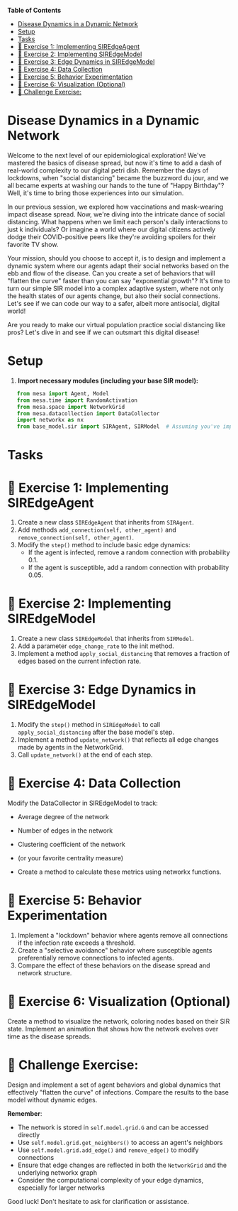 <!-- markdown-toc start - Don't edit this section. Run M-x markdown-toc-refresh-toc -->
**Table of Contents**

- [Disease Dynamics in a Dynamic Network ](#disease-dynamics-in-a-dynamic-network)
- [Setup](#setup)
- [Tasks](#tasks)
- [:memo: Exercise 1: Implementing SIREdgeAgent](#memo-exercise-1-implementing-siredgeagent)
- [:memo: Exercise 2: Implementing SIREdgeModel](#memo-exercise-2-implementing-siredgemodel)
- [:memo: Exercise 3: Edge Dynamics in SIREdgeModel](#memo-exercise-3-edge-dynamics-in-siredgemodel)
- [:memo: Exercise 4: Data Collection](#memo-exercise-4-data-collection)
- [:memo: Exercise 5: Behavior Experimentation](#memo-exercise-5-behavior-experimentation)
- [:memo: Exercise 6: Visualization (Optional)](#memo-exercise-6-visualization-optional)
- [:memo: Challenge Exercise:](#memo-challenge-exercise)

<!-- markdown-toc end -->


# Disease Dynamics in a Dynamic Network 
Welcome   to  the   next   level   of  our   epidemiological
exploration! We've  mastered the  basics of  disease spread,
but now it's time to add  a dash of real-world complexity to
our digital petri dish. Remember the days of lockdowns, when
"social distancing" became the buzzword  du jour, and we all
became experts  at washing our  hands to the tune  of "Happy
Birthday"? Well,  it's time to bring  those experiences into
our simulation.

In our  previous session,  we explored how  vaccinations and
mask-wearing impact  disease spread. Now, we're  diving into
the intricate dance of  social distancing. What happens when
we  limit  each  person's   daily  interactions  to  just  k
individuals? Or  imagine a world where  our digital citizens
actively  dodge  their  COVID-positive  peers  like  they're
avoiding spoilers for their favorite TV show.

Your mission, should  you choose to accept it,  is to design
and implement a dynamic system  where our agents adapt their
social networks  based on the  ebb and flow of  the disease.
Can you  create a  set of behaviors  that will  "flatten the
curve" faster  than you  can say "exponential  growth"? It's
time to  turn our simple  SIR model into a  complex adaptive
system,  where not  only  the health  states  of our  agents
change, but also  their social connections. Let's  see if we
can code our way to a safer, albeit more antisocial, digital
world!

Are you ready to make our virtual population practice social
distancing  like pros?  Let's  dive  in and  see  if we  can
outsmart this digital disease!

# Setup

1. **Import necessary modules (including your base SIR model):**
```python
   from mesa import Agent, Model
   from mesa.time import RandomActivation
   from mesa.space import NetworkGrid
   from mesa.datacollection import DataCollector
   import networkx as nx
   from base_model.sir import SIRAgent, SIRModel  # Assuming you've implemented this
```

# Tasks

# :memo: Exercise 1: Implementing SIREdgeAgent

1. Create a new class `SIREdgeAgent` that inherits from `SIRAgent`.
2. Add methods `add_connection(self, other_agent)` and `remove_connection(self, other_agent)`.
3. Modify the `step()` method to include basic edge dynamics:
    - If the agent is infected, remove a random connection with probability 0.1.
    - If the agent is susceptible, add a random connection with probability 0.05.

# :memo: Exercise 2: Implementing SIREdgeModel

1. Create a new class `SIREdgeModel` that inherits from `SIRModel`.
2. Add a parameter `edge_change_rate` to the init method.
3. Implement a method `apply_social_distancing` that removes a fraction of edges based on the current infection rate.

# :memo: Exercise 3: Edge Dynamics in SIREdgeModel

1. Modify the `step()` method in `SIREdgeModel` to call `apply_social_distancing` after the base model's step.
2. Implement a method `update_network()` that reflects all edge changes made by agents in the NetworkGrid.
3. Call `update_network()` at the end of each step.

# :memo: Exercise 4: Data Collection

Modify the DataCollector in SIREdgeModel to track:

- Average degree of the network
- Number of edges in the network
- Clustering coefficient of the network
- (or your favorite centrality measure)

- Create a method to calculate these metrics using networkx functions.

# :memo: Exercise 5: Behavior Experimentation

1. Implement a "lockdown" behavior where agents remove all connections if the infection rate exceeds a threshold.
2. Create a "selective avoidance" behavior where susceptible agents preferentially remove connections to infected agents.
3. Compare the effect of these behaviors on the disease spread and network structure.

# :memo: Exercise 6: Visualization (Optional)

Create  a method  to visualize  the network,  coloring nodes
based on their SIR state.  Implement an animation that shows
how the network evolves over time as the disease spreads.

# :memo: Challenge Exercise:
Design and  implement a  set of  agent behaviors  and global
dynamics that effectively "flatten the curve" of infections.
Compare the results to the base model without dynamic edges.

**Remember**:
- The network is stored in `self.model.grid.G` and can be accessed directly
- Use `self.model.grid.get_neighbors()` to access an agent's neighbors
- Use `self.model.grid.add_edge()` and `remove_edge()` to modify connections
- Ensure that edge changes are reflected in both the `NetworkGrid` and the underlying networkx graph
- Consider the computational complexity of your edge dynamics, especially for larger networks

Good luck! Don't hesitate to ask for clarification or assistance.

